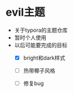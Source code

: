 # evil主题

- 关于typora的主题仓库
- 暂时个人使用
- 以后可能要完成的目标
  - [x] bright和dark样式
  - [ ] 热带椰子风格
  - [ ] 修复bug


